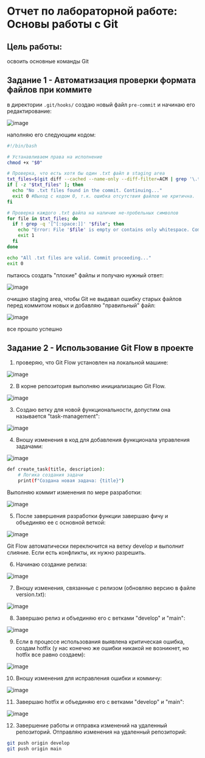 # Отчет по лабораторной работе: Основы работы с Git
## Цель работы:  
освоить основные команды Git
## Задание 1 - Автоматизация проверки формата файлов при коммите
в директории ``` .git/hooks/ ``` создаю новый файл ``` pre-commit ``` и начинаю его редактирование:

![image](https://github.com/user-attachments/assets/63cf573e-df85-4988-a57d-602b7398b774)

наполняю его следующим кодом:
```bash
#!/bin/bash

# Устанавливаем права на исполнение
chmod +x "$0"

# Проверка, что есть хотя бы один .txt файл в staging area
txt_files=$(git diff --cached --name-only --diff-filter=ACM | grep '\.txt$')
if [ -z "$txt_files" ]; then
  echo "No .txt files found in the commit. Continuing..."
  exit 0 #Выход с кодом 0, т.к. ошибка отсутствия файлов не критична.
fi

# Проверка каждого .txt файла на наличие не-пробельных символов
for file in $txt_files; do
  if ! grep -q '[^[:space:]]' "$file"; then
    echo "Error: File '$file' is empty or contains only whitespace. Commit aborted." >&2
    exit 1
  fi
done

echo "All .txt files are valid. Commit proceeding..."
exit 0
```

пытаюсь создать "плохие" файлы и получаю нужный ответ:

![image](https://github.com/user-attachments/assets/932f15ac-d5b1-43f7-8b15-c5e417d982d5)

очищаю staging area, чтобы Git не выдавал ошибку старых файлов перед коммитом новых и добавляю "правильный" файл:

![image](https://github.com/user-attachments/assets/8cbfca04-3175-4d9d-873f-a12f84fa2f10)

все прошло успешно

## Задание 2 - Использование Git Flow в проекте
 
1. проверяю, что Git Flow установлен на локальной машине:

![image](https://github.com/user-attachments/assets/88d44fc0-7193-43e0-b750-2e5502deae6a)


2. В корне репозитория выполняю инициализацию Git Flow.

![image](https://github.com/user-attachments/assets/1cd28ffd-ed15-456b-a3a1-c443f87288d1)


3. Создаю ветку для новой функциональности, допустим она называется "task-management":

![image](https://github.com/user-attachments/assets/1c8ffb37-b297-4ec0-8075-11169ce57b20)


4. Вношу изменения в код для добавления функционала управления задачами:

![image](https://github.com/user-attachments/assets/0f8c7d46-99b8-4ec7-932d-5e77856c4930)

```bash
def create_task(title, description):
    # Логика создания задачи
    print(f"Создана новая задача: {title}")
```

Выполняю коммит изменения по мере разработки:

![image](https://github.com/user-attachments/assets/d7195bf0-6258-452e-9cc9-e1f321170afa)

5. После завершения разработки функции завершаю фичу и объединяю ее с основной веткой:

![image](https://github.com/user-attachments/assets/36d1b813-7192-4604-b3d2-27f2d5ea9c6d)

Git Flow автоматически переключится на ветку develop и выполнит слияние. Если есть конфликты, их нужно разрешить.

6. Начинаю создание релиза:

![image](https://github.com/user-attachments/assets/d4cabf4a-40cc-4a2c-ab1c-a8e7e3f128cb)

7. Вношу изменения, связанные с релизом (обновляю версию в файле version.txt):

![image](https://github.com/user-attachments/assets/83abe05b-53dd-44f5-8e65-a04d64eb1cb5)

8. Завершаю релиз и объединяю его с ветками "develop" и "main":

![image](https://github.com/user-attachments/assets/f43a0ce2-dabe-42a0-b4f7-d24933a3523a)

9. Если в процессе использования выявлена критическая ошибка, создам hotfix (у нас конечно же ошибки никакой не возникнет, но hotfix все равно создаем):

![image](https://github.com/user-attachments/assets/25ab9a86-e853-4d3d-99a5-15674920ce9f)

10. Вношу изменения для исправления ошибки и коммичу:

![image](https://github.com/user-attachments/assets/1bf7550d-40d4-479c-879c-a55cfaea5fa3)

11. Завершаю hotfix и объединяю его с ветками "develop" и "main":

![image](https://github.com/user-attachments/assets/6288f32e-d154-4ec3-9c2b-aade198a17b7)

12. Завершение работы и отправка изменений на удаленный репозиторий. Отправляю изменения на удаленный репозиторий:

```bash
git push origin develop
git push origin main

```
